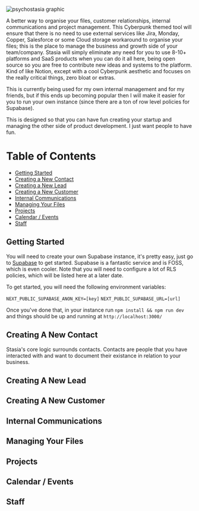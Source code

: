 ![psychostasia graphic](https://user-images.githubusercontent.com/99398403/222959200-11668430-670f-4454-91f2-815d1161916d.png)


A better way to organise your files, customer relationships, internal communications and project management. This Cyberpunk themed tool will ensure that there is no need to use external services like Jira, Monday, Copper, Salesforce or some Cloud storage workaround to organise your files; this is the place to manage the business and growth side of your team/company. Stasia will simply eliminate any need for you to use 8-10+ platforms and SaaS products when you can do it all here, being open source so you are free to contribute new ideas and systems to the platform. Kind of like Notion, except with a cool Cyberpunk aesthetic and focuses on the really critical things, zero bloat or extras.

This is currently being used for my own internal management and for my friends, but if this ends up becoming popular then I will make it easier for you to run your own instance (since there are a ton of row level policies for Supabase).

This is designed so that you can have fun creating your startup and managing the other side of product development. I just want people to have fun.

# Table of Contents
* [Getting Started](#getting-started)
* [Creating a New Contact](#creating-a-new-contact)
* [Creating a New Lead](#creating-a-new-lead)
* [Creating a New Customer](#creating-a-new-customer)
* [Internal Communications](#internal-communications)
* [Managing Your Files](#managing-your-files)
* [Projects](#projects)
* [Calendar / Events](#calendar--events)
* [Staff](#staff)


## Getting Started
You will need to create your own Supabase instance, it's pretty easy, just go to [Supabase](https://supabase.com/) to get started. Supabase is a fantastic service and is FOSS, which is even cooler. Note that you will need to configure a lot of RLS policies, which will be listed here at a later date.

To get started, you will need the following environment variables:

`NEXT_PUBLIC_SUPABASE_ANON_KEY=[key]`
`NEXT_PUBLIC_SUPABASE_URL=[url]`

Once you've done that, in your instance run `npm install && npm run dev` and things should be up and running at `http://localhost:3000/`

## Creating A New Contact
Stasia's core logic surrounds contacts. Contacts are people that you have interacted with and want to document their existance in relation to your business.


## Creating A New Lead


## Creating A New Customer


## Internal Communications


## Managing Your Files


## Projects


## Calendar / Events


## Staff


